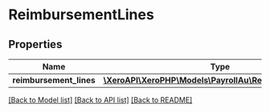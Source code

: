 # ReimbursementLines

## Properties

 Name                    | Type                                                                              | Description | Notes      
-------------------------|-----------------------------------------------------------------------------------|-------------|------------
 **reimbursement_lines** | [**\XeroAPI\XeroPHP\Models\PayrollAu\ReimbursementLine[]**](ReimbursementLine.md) |             | [optional] 

[[Back to Model list]](../README.md#documentation-for-models) [[Back to API list]](../README.md#documentation-for-api-endpoints) [[Back to README]](../README.md)


